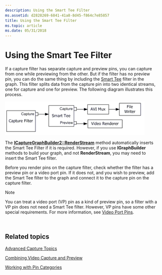 ```yaml
---
description: Using the Smart Tee Filter
ms.assetid: d2828269-6841-41a8-8d45-f864c7e85857
title: Using the Smart Tee Filter
ms.topic: article
ms.date: 05/31/2018
---
```


# Using the Smart Tee Filter

If a capture filter has separate capture and preview pins, you can capture from one while previewing from the other. But if the filter has no preview pin, you can do the same thing by including the [Smart Tee](smart-tee-filter.md) filter in the graph. This filter splits data from the capture pin into two identical streams, one for capture and one for preview. The following diagram illustrates this process.

![capture graph with smart tee filter](images/vidcap05.png)

The [**ICaptureGraphBuilder2::RenderStream**](/windows/desktop/api/Strmif/nf-strmif-icapturegraphbuilder2-renderstream) method automatically inserts the Smart Tee Filter if it is required. However, if you use **IGraphBuilder** methods to build your graph, and not **RenderStream**, you may need to insert the Smart Tee filter.

Before you render pins on the capture filter, check whether the filter has a preview pin or a video port pin. If it does not, and you wish to preview, add the Smart Tee filter to the graph and connect it to the capture pin on the capture filter.

> [!Note]  
> You can treat a video port (VP) pin as a kind of preview pin, so a filter with a VP pin does not need a Smart Tee filter. However, VP pins have some other special requirements. For more information, see [Video Port Pins](video-port-pins.md).

 

## Related topics

<dl> <dt>

[Advanced Capture Topics](advanced-capture-topics.md)
</dt> <dt>

[Combining Video Capture and Preview](combining-video-capture-and-preview.md)
</dt> <dt>

[Working with Pin Categories](working-with-pin-categories.md)
</dt> </dl>

 

 




